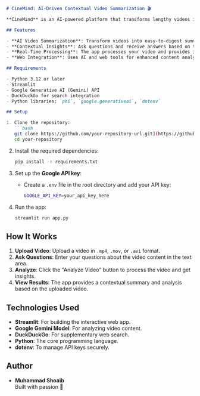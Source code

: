 ```markdown
# CineMind: AI-Driven Contextual Video Summarization 🎬

**CineMind** is an AI-powered platform that transforms lengthy videos into concise, insightful summaries. By leveraging Google's Gemini model, CineMind can analyze video content, answer specific questions, and provide detailed insights based on video context and supplementary web search.

## Features

- **AI Video Summarization**: Transform videos into easy-to-digest summaries.
- **Contextual Insights**: Ask questions and receive answers based on the video content.
- **Real-Time Processing**: The app processes your video and provides insights with a smooth, interactive experience.
- **Web Integration**: Uses AI and web tools for enhanced content analysis.

## Requirements

- Python 3.12 or later
- Streamlit
- Google Generative AI (Gemini) API
- DuckDuckGo for search integration
- Python libraries: `phi`, `google.generativeai`, `dotenv`

## Setup

1. Clone the repository:
   ```bash
   git clone https://github.com/your-repository-url.git](https://github.com/callmesheebygithub/CineMind-AI-Driven-Contextual-Video-Summarization.git
   cd your-repository
   ```

2. Install the required dependencies:
   ```bash
   pip install -r requirements.txt
   ```

3. Set up the **Google API key**:
   - Create a `.env` file in the root directory and add your API key:
     ```bash
     GOOGLE_API_KEY=your_api_key_here
     ```

4. Run the app:
   ```bash
   streamlit run app.py
   ```

## How It Works

1. **Upload Video**: Upload a video in `.mp4`, `.mov`, or `.avi` format.
2. **Ask Questions**: Enter your questions about the video content in the text area.
3. **Analyze**: Click the "Analyze Video" button to process the video and get insights.
4. **View Results**: The app provides a contextual summary and analysis based on the uploaded video.

## Technologies Used

- **Streamlit**: For building the interactive web app.
- **Google Gemini Model**: For analyzing video content.
- **DuckDuckGo**: For supplementary web search.
- **Python**: The core programming language.
- **dotenv**: To manage API keys securely.

## Author

- **Muhammad Shoaib**  
  Built with passion 🚀
```
